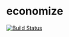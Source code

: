 economize
=========


[![Build Status](https://travis-ci.org/mgerber/economize.png?branch=master)](https://travis-ci.org/mgerber/economize)
